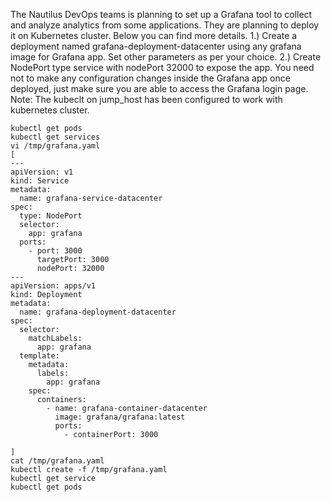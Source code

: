 The Nautilus DevOps teams is planning to set up a Grafana tool to collect and analyze analytics from some applications. They are planning to deploy it on Kubernetes cluster. Below you can find more details.
1.) Create a deployment named grafana-deployment-datacenter using any grafana image for Grafana app. Set other parameters as per your choice.
2.) Create NodePort type service with nodePort 32000 to expose the app.
You need not to make any configuration changes inside the Grafana app once deployed, just make sure you are able to access the Grafana login page.
Note: The kubeclt on jump_host has been configured to work with kubernetes cluster.

```
kubectl get pods
kubectl get services
vi /tmp/grafana.yaml
[
--- 
apiVersion: v1
kind: Service
metadata:
  name: grafana-service-datacenter
spec:
  type: NodePort
  selector:
    app: grafana
  ports:
    - port: 3000
      targetPort: 3000
      nodePort: 32000
---
apiVersion: apps/v1
kind: Deployment
metadata:
  name: grafana-deployment-datacenter
spec:
  selector:
    matchLabels:
      app: grafana
  template:
    metadata:
      labels:
        app: grafana
    spec:
      containers:
        - name: grafana-container-datacenter
          image: grafana/grafana:latest
          ports:
            - containerPort: 3000

]
cat /tmp/grafana.yaml
kubectl create -f /tmp/grafana.yaml
kubectl get service
kubectl get pods
```